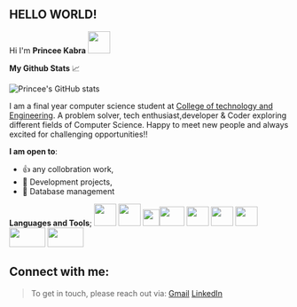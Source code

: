 ## **HELLO WORLD!**  
Hi I'm **Princee Kabra** <img src="https://camo.githubusercontent.com/e8e7b06ecf583bc040eb60e44eb5b8e0ecc5421320a92929ce21522dbc34c891/68747470733a2f2f6d656469612e67697068792e636f6d2f6d656469612f6876524a434c467a6361737252346961377a2f67697068792e676966" width="40" height="40" />

**My Github Stats** :chart_with_upwards_trend:


![Princee's GitHub stats](https://github-readme-stats.vercel.app/api?username=princee-kabra&theme=dark&show_icons=true)


I am a final year computer science student at [College of technology and Engineering](https://www.ctae.ac.in/). A problem solver, tech enthusiast,developer & Coder exploring different fields of Computer Science.
Happy to meet new people and always excited for challenging opportunities!!

**I am open to**:

- :+1: any collobration work,
- :scroll: Development projects,
- :floppy_disk: Database management 

**Languages and Tools**; 
<img src= "https://user-images.githubusercontent.com/54709490/147850442-dab7350d-8af3-48ac-b89b-642903f3d90f.png" width="40" height="40" /> <img src= "https://user-images.githubusercontent.com/54709490/147850469-72e17272-f7ff-4cdf-b68a-4301e54f64f3.png" width="40" height="40" />
<img src= "https://user-images.githubusercontent.com/54709490/147850591-6eeecede-9203-4e2e-ab05-217de9b36044.png" width="30" height="30" /><img src= "https://user-images.githubusercontent.com/54720297/165030709-dd18079b-582b-4e23-ab96-5390cf1cafe1.png" width="45" height="35" /> 
<img src= "https://user-images.githubusercontent.com/54709490/148487046-f8751716-f4a7-4b71-a99e-67d683b50543.png" width="40" height="35" /> <img src= "https://user-images.githubusercontent.com/54709490/158621935-e2eb6a8b-274b-48b4-89e6-a9256505d16b.png" width="40" height="35" /> <img src= "https://user-images.githubusercontent.com/54709490/158622149-a54671cd-99dd-4b3d-92f2-6baa46bced42.png" width="40" height="35" />
<img src= "https://user-images.githubusercontent.com/54709490/158622675-64678702-61c5-4d54-9b31-74bf4b9f2c30.png" width="65" height="35" /> 
<img src= "https://user-images.githubusercontent.com/54720297/165033904-017ad120-5058-4f6e-842c-05e6f5b2b734.png)" width="65" height="35" /> 

## Connect with me:



> To get in touch, please reach out via:
> [Gmail](princeekabra@gmail.com) 
> [LinkedIn](https://www.linkedin.com/in/princeekabra/) 
